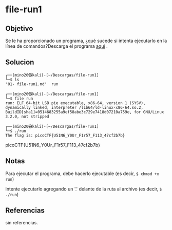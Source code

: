 # file-run1
## Objetivo
Se le ha proporcionado un programa, ¿qué sucede si intenta ejecutarlo en la línea de comandos?Descarga el programa [aquí](https://artifacts.picoctf.net/c/310/run) .

## Solucion
```shell
┌──(mino20㉿kali)-[~/Descargas/file-run1]
└─$ ls
'01- file-run1.md'  run
 
┌──(mino20㉿kali)-[~/Descargas/file-run1]
└─$ file run           
run: ELF 64-bit LSB pie executable, x86-64, version 1 (SYSV), dynamically linked, interpreter /lib64/ld-linux-x86-64.so.2, BuildID[sha1]=0514683255a9ef58abe3c729e7418d07210a759e, for GNU/Linux 3.2.0, not stripped

┌──(mino20㉿kali)-[~/Descargas/file-run1]
└─$ ./run  
The flag is: picoCTF{U51N6_Y0Ur_F1r57_F113_47cf2b7b}   

```
picoCTF{U51N6_Y0Ur_F1r57_F113_47cf2b7b} 

## Notas
Para ejecutar el programa, debe hacerlo ejecutable (es decir, `$ chmod +x run`)

Intente ejecutarlo agregando un '.' delante de la ruta al archivo (es decir, `$ ./run`)

## Referencias
sin referencias.